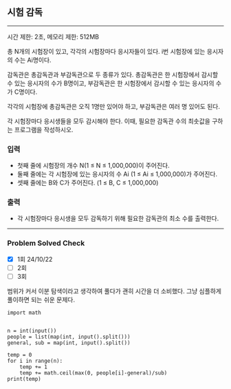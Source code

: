 ## 시험 감독

---

시간 제한: 2초, 메모리 제한: 512MB

총 N개의 시험장이 있고, 각각의 시험장마다 응시자들이 있다. i번 시험장에 있는 응시자의 수는 Ai명이다.

감독관은 총감독관과 부감독관으로 두 종류가 있다. 총감독관은 한 시험장에서 감시할 수 있는 응시자의 수가 B명이고, 부감독관은 한 시험장에서 감시할 수 있는 응시자의 수가 C명이다.

각각의 시험장에 총감독관은 오직 1명만 있어야 하고, 부감독관은 여러 명 있어도 된다.

각 시험장마다 응시생들을 모두 감시해야 한다. 이때, 필요한 감독관 수의 최솟값을 구하는 프로그램을 작성하시오.

### 입력

- 첫째 줄에 시험장의 개수 N(1 ≤ N ≤ 1,000,000)이 주어진다.
- 둘째 줄에는 각 시험장에 있는 응시자의 수 Ai (1 ≤ Ai ≤ 1,000,000)가 주어진다.
- 셋째 줄에는 B와 C가 주어진다. (1 ≤ B, C ≤ 1,000,000)

### 출력

- 각 시험장마다 응시생을 모두 감독하기 위해 필요한 감독관의 최소 수를 출력한다.

---
### Problem Solved Check
- [x] 1회 24/10/22
- [ ] 2회
- [ ] 3회

범위가 커서 이분 탐색이라고 생각하여 풀다가 괜히 시간을 더 소비했다. 그냥 심플하게 풀이하면 되는 쉬운 문제다.
~~~
import math


n = int(input())
people = list(map(int, input().split()))
general, sub = map(int, input().split())

temp = 0
for i in range(n):
    temp += 1
    temp += math.ceil(max(0, people[i]-general)/sub)
print(temp)

~~~
